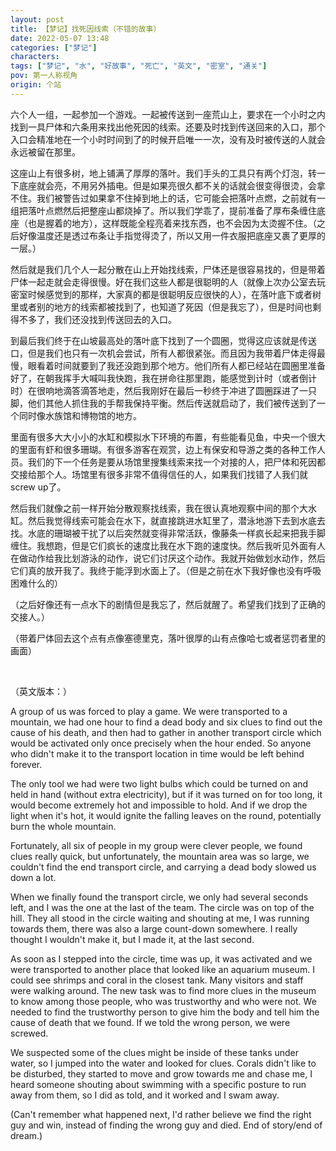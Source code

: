 ```yaml
---
layout: post
title: 【梦记】找死因线索（不错的故事）
date: 2022-05-07 13:48
categories: ["梦记"]
characters: 
tags: ["梦记", "水", "好故事", "死亡", "英文", "密室", "通关"]
pov: 第一人称视角
origin: 个站
---
```


六个人一组，一起参加一个游戏。一起被传送到一座荒山上，要求在一个小时之内找到一具尸体和六条用来找出他死因的线索。还要及时找到传送回来的入口，那个入口会精准地在一个小时时间到了的时候开启唯一一次，没有及时被传送的人就会永远被留在那里。

这座山上有很多树，地上铺满了厚厚的落叶。我们手头的工具只有两个灯泡，转一下底座就会亮，不用另外插电。但是如果亮很久都不关的话就会很变得很烫，会拿不住。我们被警告过如果拿不住掉到地上的话，它可能会把落叶点燃，之前就有一组把落叶点燃然后把整座山都烧掉了。所以我们学乖了，提前准备了厚布条缠住底座（也是握着的地方），这样既能全程亮着来找东西，也不会因为太烫握不住。（之后好像温度还是透过布条让手指觉得烫了，所以又用一件衣服把底座又裹了更厚的一层。）

然后就是我们几个人一起分散在山上开始找线索，尸体还是很容易找的，但是带着尸体一起走就会走得很慢。好在我们这些人都是很聪明的人（就像上次办公室去玩密室时候感觉到的那样，大家真的都是很聪明反应很快的人），在落叶底下或者树里或者别的地方的线索都被找到了，也知道了死因（但是我忘了），但是时间也剩得不多了，我们还没找到传送回去的入口。

到最后我们终于在山坡最高处的落叶底下找到了一个圆圈，觉得这应该就是传送口，但是我们也只有一次机会尝试，所有人都很紧张。而且因为我带着尸体走得最慢，眼看着时间就要到了我还没跑到那个地方。他们所有人都已经站在圆圈里准备好了，在朝我挥手大喊叫我快跑，我在拼命往那里跑，能感觉到计时（或者倒计时）在很响地滴答滴答地走，然后我刚好在最后一秒终于冲进了圆圈踩进了一只脚，他们其他人抓住我的手帮我保持平衡。然后传送就启动了，我们被传送到了一个同时像水族馆和博物馆的地方。

里面有很多大大小小的水缸和模拟水下环境的布置，有些能看见鱼，中央一个很大的里面有虾和很多珊瑚。有很多游客在观赏，边上有保安和导游之类的各种工作人员。我们的下一个任务是要从场馆里搜集线索来找一个对接的人，把尸体和死因都交接给那个人。场馆里有很多非常不值得信任的人，如果我们找错了人我们就screw up了。

然后我们就像之前一样开始分散观察找线索，我在很认真地观察中间的那个大水缸。然后我觉得线索可能会在水下，就直接跳进水缸里了，潜泳地游下去到水底去找。水底的珊瑚被干扰了以后突然就变得非常活跃，像藤条一样疯长起来把我手脚缠住。我想跑，但是它们疯长的速度比我在水下跑的速度快。然后我听见外面有人在做动作给我比划游泳的动作，说它们讨厌这个动作。我就开始做划水动作，然后它们真的放开我了。我终于能浮到水面上了。（但是之前在水下我好像也没有呼吸困难什么的）

（之后好像还有一点水下的剧情但是我忘了，然后就醒了。希望我们找到了正确的交接人。）

（带着尸体回去这个点有点像塞德里克，落叶很厚的山有点像哈七或者惩罚者里的画面）

<br>

（英文版本：）

A group of us was forced to play a game. We were transported to a mountain, we had one hour to find a dead body and six clues to find out the cause of his death, and then had to gather in another transport circle which would be activated only once precisely when the hour ended. So anyone who didn't make it to the transport location in time would be left behind forever.

The only tool we had were two light bulbs which could be turned on and held in hand (without extra electricity), but if it was turned on for too long, it would become extremely hot and impossible to hold. And if we drop the light when it's hot, it would ignite the falling leaves on the round, potentially burn the whole mountain.

Fortunately, all six of people in my group were clever people, we found clues really quick, but unfortunately, the mountain area was so large, we couldn't find the end transport circle, and carrying a dead body slowed us down a lot.

When we finally found the transport circle, we only had several seconds left, and I was the one at the last of the team. The circle was on top of the hill. They all stood in the circle waiting and shouting at me, I was running towards them, there was also a large count-down somewhere. I really thought I wouldn't make it, but I made it, at the last second.

As soon as I stepped into the circle, time was up, it was activated and we were transported to another place that looked like an aquarium museum. I could see shrimps and coral in the closest tank. Many visitors and staff were walking around. The new task was to find more clues in the museum to know among those people, who was trustworthy and who were not. We needed to find the trustworthy person to give him the body and tell him the cause of death that we found. If we told the wrong person, we were screwed.

We suspected some of the clues might be inside of these tanks under water, so I jumped into the water and looked for clues. Corals didn't like to be disturbed, they started to move and grow towards me and chase me, I heard someone shouting about swimming with a specific posture to run away from them, so I did as told, and it worked and I swam away.

(Can't remember what happened next, I'd rather believe we find the right guy and win, instead of finding the wrong guy and died. End of story/end of dream.)
